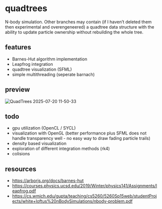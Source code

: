# quadtrees
N-body simulation. Other branches may contain (if I haven’t deleted them then experimental and overengeneered) a quadtree data structure with the ability to update particle ownership without rebuilding the whole tree.

## features
- Barnes-Hut algorithm implementation
- Leapfrog integration
- quadtree visualization (SFML)
- simple multithreading (seperate barnach)

## preview
![QuadTrees 2025-07-20 11-50-33](https://github.com/user-attachments/assets/8b4804a8-306c-4aad-b8e9-d5664dc895a6)



## todo
- gpu utilization (OpenCL / SYCL)
- visualization with OpenGL (better performance plus SFML does not handle transparency well - no easy way to draw fading particle trails)
- density based visualization
- exploration of different integration methods (rk4)
- colisions

## resources
- https://arborjs.org/docs/barnes-hut
- https://courses.physics.ucsd.edu/2019/Winter/physics141/Assignments/leapfrog.pdf
- https://cs.wmich.edu/gupta/teaching/cs5260/5260Sp15web/studentProjects/white+loftus%20nBodySimulations/nbody-problem.pdf
